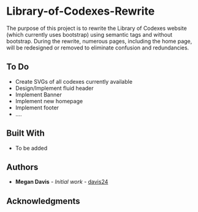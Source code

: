 # Library-of-Codexes-Rewrite

The purpose of this project is to rewrite the Library of Codexes website (which currently uses bootstrap) using semantic tags and without bootstrap. During the rewrite, numerous pages, including the home page, will be redesigned or removed to eliminate confusion and redundancies.

## To Do

* Create SVGs of all codexes currently available 
* Design/Implement fluid header
* Implement Banner
* Implement new homepage
* Implement footer
* ....


## Built With

* To be added

## Authors

* **Megan Davis** - *Initial work* - [davis24](https://github.com/davis24)

## Acknowledgments

